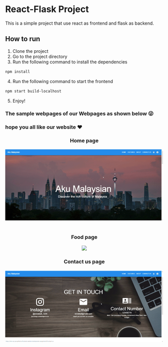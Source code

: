 # React-Flask Project
This is a simple project that use react as frontend and flask as backend.

## How to run
1. Clone the project
2. Go to the project directory
3. Run the following command to install the dependencies
```bash
npm install
```
4. Run the following command to start the frontend
```bash
npm start build-localhost
```
5. Enjoy!


### The sample webpages of our Webpages as shown below 😜 
### hope you all like our website ❤️
<div align="center">
  <h3 >
     Home page
  </h3>
  <img src="screenshot/home.gif">
  <br>
  <br>
  <h3 >
     Food page
  </h3>
    <img src="screenshot/food.gif">
  <h3 >
      Contact us page
  </h3>
    <img src="screenshot/contact.gif">
  
</div>
